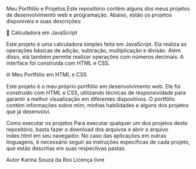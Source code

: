 Meu Portfólio e Projetos
Este repositório contém alguns dos meus projetos de desenvolvimento web e programação. Abaixo, estão os projetos disponíveis e suas descrições:

🔢 Calculadora em JavaScript

Este projeto é uma calculadora simples feita em JavaScript. Ela realiza as operações básicas de adição, subtração, multiplicação e divisão. Além disso, ela também permite realizar operações com números decimais. A interface foi construída com HTML e CSS.

🌐 Meu Portfólio em HTML e CSS

Este projeto é o meu próprio portfólio em desenvolvimento web. Ele foi construído com HTML e CSS, utilizando técnicas de responsividade para garantir a melhor visualização em diferentes dispositivos. O portfólio contém informações sobre mim, minhas habilidades e alguns dos projetos que já desenvolvi.

Como executar os projetos
Para executar qualquer um dos projetos deste repositório, basta fazer o download dos arquivos e abrir o arquivo index.html em seu navegador. No caso das aplicações em outras linguagens, é necessário seguir as instruções específicas de cada projeto, que estão descritas em suas respectivas pastas.

Autor
Karina Souza da Ros
Licença livre 